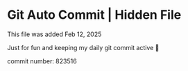 # Git Auto Commit | Hidden File

This file was added Feb 12, 2025

Just for fun and keeping my daily git commit active 🤪

commit number: 823516

